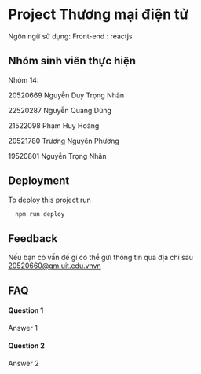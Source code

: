 
# Project Thương mại điện tử 
Ngôn ngữ sử dụng:
Front-end :  reactjs 




## Nhóm sinh viên thực hiện

Nhóm 14:

20520669	Nguyễn Duy Trọng Nhân

22520287	Nguyễn Quang Dũng

21522098	Phạm Huy Hoàng

20521780	Trương Nguyên Phương

19520801	Nguyễn Trọng Nhân


## Deployment

To deploy this project run

```bash
  npm run deploy
```


## Feedback
Nếu bạn có vấn đề gí có thể gửi thông tin qua địa chỉ sau 20520660@gm.uit.edu.vnvn


## FAQ

#### Question 1

Answer 1

#### Question 2

Answer 2

